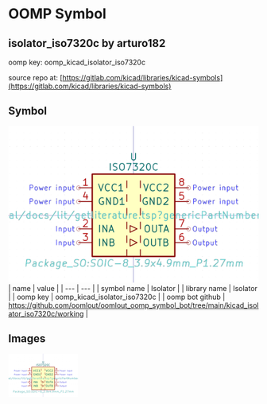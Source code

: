 # OOMP Symbol  
## isolator_iso7320c  by arturo182  
  
oomp key: oomp_kicad_isolator_iso7320c  
  
source repo at: [https://gitlab.com/kicad/libraries/kicad-symbols](https://gitlab.com/kicad/libraries/kicad-symbols)  
## Symbol  
  
[![working.png](working_600.png)](working.png)  
| name | value | 
| --- | --- | 
| symbol name | Isolator | 
| library name | Isolator | 
| oomp key | oomp_kicad_isolator_iso7320c | 
| oomp bot github | https://github.com/oomlout/oomlout_oomp_symbol_bot/tree/main/kicad_isolator_iso7320c/working | 
## Images  
  
[![working.png](working_140.png)](working.png)  
